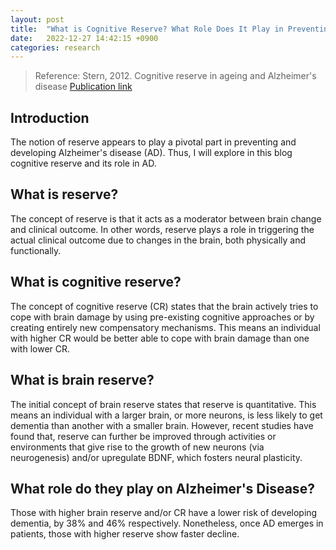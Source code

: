 ```yaml
---
layout: post
title:  "What is Cognitive Reserve? What Role Does It Play in Preventing Alzheimer's Disease?"
date:   2022-12-27 14:42:15 +0900
categories: research
---
```


> Reference: Stern, 2012. Cognitive reserve in ageing and Alzheimer's disease [Publication link](https://pubmed.ncbi.nlm.nih.gov/23079557/)

## Introduction

The notion of reserve appears to play a pivotal part in preventing and developing Alzheimer's disease (AD). Thus, I will explore in this blog cognitive reserve and its role in AD.

## What is reserve?

The concept of reserve is that it acts as a moderator between brain change and clinical outcome. In other words, reserve plays a role in triggering the actual clinical outcome due to changes in the brain, both physically and functionally.  

## What is cognitive reserve?

The concept of cognitive reserve (CR) states that the brain actively tries to cope with brain damage by using pre-existing cognitive approaches or by creating entirely new compensatory mechanisms. This means an individual with higher CR would be better able to cope with brain damage than one with lower CR.

## What is brain reserve?

The initial concept of brain reserve states that reserve is quantitative. This means an individual with a larger brain, or more neurons, is less likely to get dementia than another with a smaller brain. However, recent studies have found that, reserve can further be improved through activities or environments that give rise to the growth of new neurons (via neurogenesis) and/or upregulate BDNF, which fosters neural plasticity. 

## What role do they play on Alzheimer's Disease?

Those with higher brain reserve and/or CR have a lower risk of developing dementia, by 38% and 46% respectively. Nonetheless, once AD emerges in patients, those with higher reserve show faster decline.
